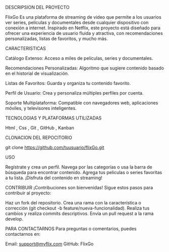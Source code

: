 DESCRIPSION DEL PROYECTO

FlixGo Es una plataforma de streaming de video que permite a los usuarios ver series, películas y documentales desde cualquier dispositivo con conexión a internet. Inspirado en Netflix, este proyecto está diseñado para ofrecer una experiencia de usuario fluida y atractiva, con recomendaciones personalizadas, listas de favoritos, y mucho más.

CARACTERISTICAS

Catálogo Extenso: Acceso a miles de películas, series y documentales.

Recomendaciones Personalizadas: Algoritmo que sugiere contenido basado en el historial de visualización.

Listas de Favoritos: Guarda y organiza tu contenido favorito.

Perfil de Usuario: Crea y personaliza múltiples perfiles por cuenta.

Soporte Multiplataforma: Compatible con navegadores web, aplicaciones móviles, y televisores inteligentes.

TECNOLOGIAS Y PLATAFORMAS UTILIZADAS

Html , Css , Git , GitHub , Kanban

CLONACION DEL REPOCITORIO

git clone https://github.com/tuusuario/flixGo.git

USO

Regístrate y crea un perfil. Navega por las categorías o usa la barra de búsqueda para encontrar contenido. Agrega tus películas o series favoritas a tu lista. ¡Disfruta del contenido en streaming!

CONTRIBUIR ¡Contribuciones son bienvenidas! Sigue estos pasos para contribuir al proyecto:

Haz un fork del repositorio. Crea una rama con la característica o corrección (git checkout -b feature/nueva-funcionalidad). Realiza tus cambios y realiza commits descriptivos. Envía un pull request a la rama develop.

PARA CONTACTARNOS Para preguntas o comentarios, puedes contactarnos en:

Email: support@myflix.com GitHub: FlixGo
